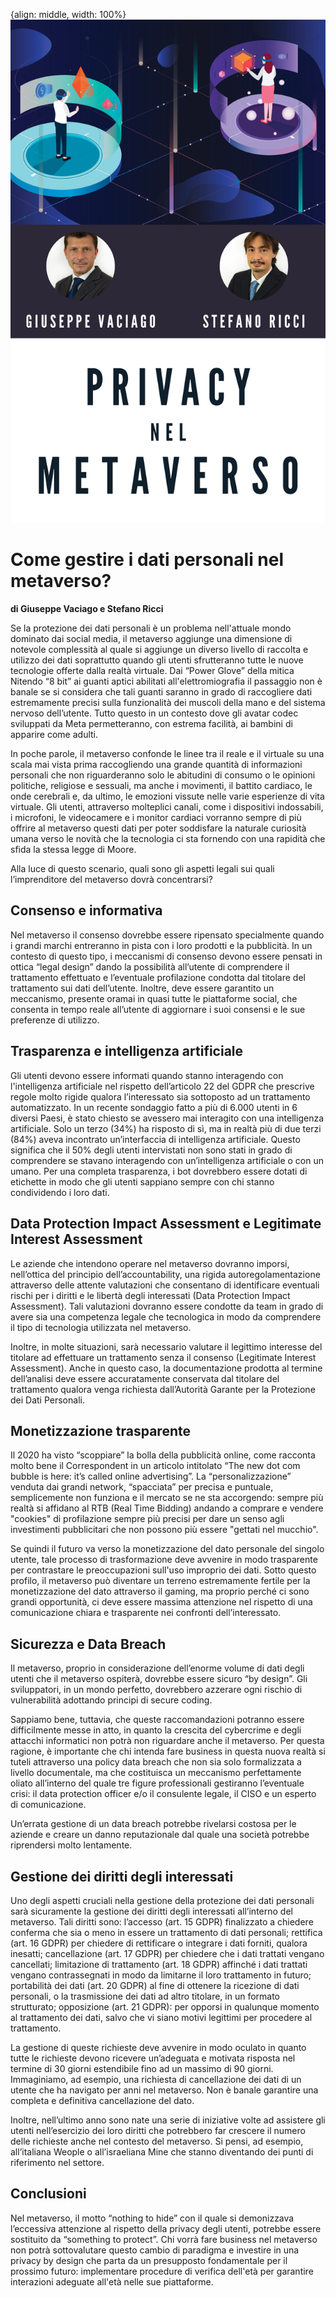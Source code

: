 {align: middle, width: 100%}
![](images/004_VACIAGO.png)

# Come gestire i dati personali nel metaverso?

**di Giuseppe Vaciago e Stefano Ricci**

Se la protezione dei dati personali è un problema nell'attuale mondo dominato
dai social media, il metaverso aggiunge una dimensione di notevole complessità
al quale si aggiunge un diverso livello di raccolta e utilizzo dei dati
soprattutto quando gli utenti sfrutteranno tutte le nuove tecnologie offerte
dalla realtà virtuale. Dai “Power Glove” della mitica Nitendo “8 bit” ai guanti
aptici abilitati all'elettromiografia il passaggio non è banale se si considera
che tali guanti saranno in grado di raccogliere dati estremamente precisi sulla
funzionalità dei muscoli della mano e del sistema nervoso dell’utente. Tutto
questo in un contesto dove gli avatar codec sviluppati da Meta permetteranno,
con estrema facilità, ai bambini di apparire come adulti.

In poche parole, il metaverso confonde le linee tra il reale e il virtuale su
una scala mai vista prima raccogliendo una grande quantità di informazioni
personali che non riguarderanno solo le abitudini di consumo o le opinioni
politiche, religiose e sessuali, ma anche i movimenti, il battito cardiaco, le
onde cerebrali e, da ultimo, le emozioni vissute nelle varie esperienze di vita
virtuale. Gli utenti, attraverso molteplici canali, come i dispositivi
indossabili, i microfoni, le videocamere e i monitor cardiaci vorranno sempre di
più offrire al metaverso questi dati per poter soddisfare la naturale curiosità
umana verso le novità che la tecnologia ci sta fornendo con una rapidità che
sfida la stessa legge di Moore.

Alla luce di questo scenario, quali sono gli aspetti legali sui quali
l’imprenditore del metaverso dovrà concentrarsi?

## Consenso e informativa

Nel metaverso il consenso dovrebbe essere ripensato specialmente quando i grandi
marchi entreranno in pista con i loro prodotti e la pubblicità. In un contesto
di questo tipo, i meccanismi di consenso devono essere pensati in ottica
“legal design” dando la possibilità all’utente di comprendere il trattamento
effettuato e l’eventuale profilazione condotta dal titolare del trattamento sui
dati dell’utente. Inoltre, deve essere garantito un meccanismo, presente oramai
in quasi tutte le piattaforme social, che consenta in tempo reale all’utente di
aggiornare i suoi consensi e le sue preferenze di utilizzo.


## Trasparenza e intelligenza artificiale

Gli utenti devono essere informati quando stanno interagendo con
l'intelligenza artificiale nel rispetto dell’articolo 22 del GDPR che
prescrive regole molto rigide qualora l’interessato sia sottoposto ad un
trattamento automatizzato. In un recente sondaggio fatto a più di 6.000 utenti
in 6 diversi Paesi, è stato chiesto se avessero mai interagito con una
intelligenza artificiale. Solo un terzo (34%) ha risposto di sì, ma in realtà
più di due terzi (84%) aveva incontrato un’interfaccia di intelligenza
artificiale. Questo significa che il 50% degli utenti intervistati non sono
stati in grado di comprendere se stavano interagendo con un’intelligenza
artificiale o con un umano. Per una completa trasparenza, i bot dovrebbero
essere dotati di etichette in modo che gli utenti sappiano sempre con chi stanno
condividendo i loro dati.

## Data Protection Impact Assessment e Legitimate Interest Assessment

Le aziende che intendono operare nel metaverso dovranno imporsi, nell’ottica del
principio dell’accountability, una rigida autoregolamentazione attraverso
delle attente valutazioni che consentano di identificare eventuali rischi per i
diritti e le libertà degli interessati (Data Protection Impact Assessment). Tali
valutazioni dovranno essere condotte da team in grado di avere sia una
competenza legale che tecnologica in modo da comprendere il tipo di tecnologia
utilizzata nel metaverso.

Inoltre, in molte situazioni, sarà necessario valutare il legittimo interesse
del titolare ad effettuare un trattamento senza il consenso (Legitimate
Interest Assessment). Anche in questo caso, la documentazione prodotta al
termine dell’analisi deve essere accuratamente conservata dal titolare del
trattamento qualora venga richiesta dall’Autorità Garante per la Protezione dei
Dati Personali.

## Monetizzazione trasparente
Il 2020 ha visto “scoppiare” la bolla della pubblicità online, come racconta
molto bene il Correspondent in un articolo intitolato “The new dot com bubble is
here: it’s called online advertising”. La “personalizzazione” venduta dai
grandi network, “spacciata” per precisa e puntuale, semplicemente non
funziona e il mercato se ne sta accorgendo: sempre più realtà si affidano al
RTB (Real Time Bidding) andando a comprare e vendere "cookies" di profilazione
sempre più precisi per dare un senso agli investimenti pubblicitari che non
possono più essere "gettati nel mucchio".

Se quindi il futuro va verso la monetizzazione del dato personale del singolo
utente, tale processo di trasformazione deve avvenire in modo trasparente per
contrastare le preoccupazioni sull'uso improprio dei dati. Sotto questo profilo,
il metaverso può diventare un terreno estremamente fertile per la monetizzazione
del dato attraverso il gaming, ma proprio perché ci sono grandi opportunità, ci
deve essere massima attenzione nel rispetto di una comunicazione chiara e
trasparente nei confronti dell’interessato.


## Sicurezza e Data Breach
Il metaverso, proprio in considerazione dell’enorme volume di dati degli utenti
che il metaverso ospiterà, dovrebbe essere sicuro “by design”. Gli
sviluppatori, in un mondo perfetto, dovrebbero azzerare ogni rischio di
vulnerabilità adottando principi di secure coding.

Sappiamo bene, tuttavia, che queste raccomandazioni potranno essere
difficilmente messe in atto, in quanto la crescita del cybercrime e degli
attacchi informatici non potrà non riguardare anche il metaverso. Per questa
ragione, è importante che chi intenda fare business in questa nuova realtà si
tuteli attraverso una policy data breach che non sia solo formalizzata a
livello documentale, ma che costituisca un meccanismo perfettamente oliato
all’interno del quale tre figure professionali gestiranno l’eventuale crisi: il
data protection officer e/o il consulente legale, il CISO e un esperto di
comunicazione.

Un’errata gestione di un data breach potrebbe rivelarsi costosa per le aziende e
creare un danno reputazionale dal quale una società potrebbe riprendersi molto
lentamente.

## Gestione dei diritti degli interessati
Uno degli aspetti cruciali nella gestione della protezione dei dati personali
sarà sicuramente la gestione dei diritti degli interessati all’interno del
metaverso. Tali diritti sono: l’accesso (art. 15 GDPR) finalizzato a chiedere
conferma che sia o meno in essere un trattamento di dati personali; rettifica
(art. 16 GDPR) per chiedere di rettificare o integrare i dati forniti, qualora
inesatti; cancellazione (art. 17 GDPR) per chiedere che i dati trattati vengano
cancellati; limitazione di trattamento (art. 18 GDPR) affinché i dati trattati
vengano contrassegnati in modo da limitarne il loro trattamento in futuro;
portabilità dei dati (art. 20 GDPR) al fine di ottenere la ricezione di dati
personali, o la trasmissione dei dati ad altro titolare, in un formato
strutturato; opposizione (art. 21 GDPR): per opporsi in qualunque momento al
trattamento dei dati, salvo che vi siano motivi legittimi per procedere al
trattamento.

La gestione di queste richieste deve avvenire in modo oculato in quanto tutte le
richieste devono ricevere un’adeguata e motivata risposta nel termine di 30
giorni estendibile fino ad un massimo di 90 giorni. Immaginiamo, ad esempio, una
richiesta di cancellazione dei dati di un utente che ha navigato per anni nel
metaverso. Non è banale garantire una completa e definitiva cancellazione del
dato.

Inoltre, nell’ultimo anno sono nate una serie di iniziative volte ad assistere
gli utenti nell’esercizio dei loro diritti che potrebbero far crescere il
numero delle richieste anche nel contesto del metaverso. Si pensi, ad esempio,
all’italiana Weople o all’israeliana Mine che stanno diventando dei punti di
riferimento nel settore.

## Conclusioni

Nel metaverso, il motto “nothing to hide” con il quale si demonizzava
l’eccessiva attenzione al rispetto della privacy degli utenti, potrebbe essere
sostituito da “something to protect”. Chi vorrà fare business nel metaverso non
potrà sottovalutare questo cambio di paradigma e investire in una privacy by
design che parta da un presupposto fondamentale per il prossimo futuro:
implementare procedure di verifica dell'età per garantire interazioni adeguate
all'età nelle sue piattaforme.
